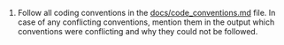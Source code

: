 1. Follow all coding conventions in the [docs/code_conventions.md](../docs/code_conventions.md)
   file. In case of any conflicting conventions, mention them in the output which conventions were
   conflicting and why they could not be followed.
